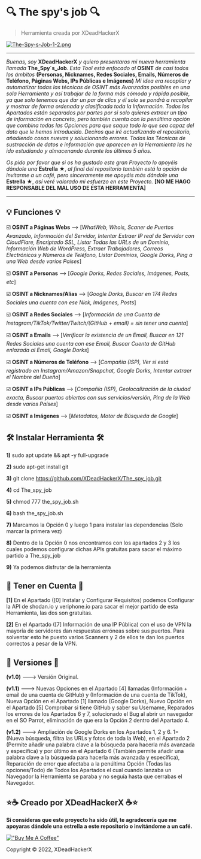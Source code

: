 # 🔍 The spy's job 🔍

> Herramienta creada por XDeadHackerX

[![The-Spy-s-Job-1-2.png](https://i.postimg.cc/GmzKnVZq/The-Spy-s-Job-1-2.png)](https://postimg.cc/FYd3jWFL)

---

*Buenas, soy* **XDeadHackerX** *y quiero presentaros mi nueva herramienta llamada* **The_Spy´s_Job**. *Esta Tool está enfocado al* **OSINT** *de casi todos los ámbitos* **(Personas, Nicknames, Redes Sociales, Emails, Números de Teléfono, Páginas Webs, IPs Públicas e Imágenes)** *Mi idea era recopilar y automatizar todas las técnicas de OSINT más Avanzadas posibles en una sola Herramienta y así trabajar de la forma más cómoda y rápida posible, ya que solo tenemos que dar un par de clics y él solo se pondrá a recopilar y mostrar de forma ordenada y clasificada toda la Información. Todos los Apartados están separados por partes por si solo quieres extraer un tipo de información en concreto, pero también cuenta con la penúltima opción que combina todas las Opciones para que saque todo lo que sea capaz del dato que le hemos introducido. Deciros que iré actualizando el repositorio, añadiendo cosas nuevas y solucionando errores. Todas las Técnicas de sustracción de datos e información que aparecen en la Herramienta las he ido estudiando y almacenando durante los últimos 5 años.*

*Os pido por favor que si os ha gustado este gran Proyecto lo apoyéis dándole una* **Estrella** ★, *al final del repositorio también está la opción de invitarme a un café, pero sinceramente me apoyáis más dándole una* **Estrella** ★, *así veré valorado mi esfuerzo en este Proyecto.* **[NO ME HAGO RESPONSABLE DEL MAL USO DE ESTA HERRAMIENTA]**

---

## 💡 Funciones 💡

:ballot_box_with_check: **OSINT a Páginas Webs** --> [*WhatWeb, Whois, Scaner de Puertos Avanzado, Información del Servidor, Intentar Extraer IP real de Servidor con CloudFlare, Encriptado SSL, Listar Todas las URLs de un Dominio, Información Web de WordPress, Extraer Trabajadores, Correos Electrónicos y Números de Teléfono, Listar Dominios, Google Dorks, Ping a una Web desde varios Países*]

:ballot_box_with_check: **OSINT a Personas** --> [*Google Dorks, Redes Sociales, Imágenes, Posts, etc*]

:ballot_box_with_check: **OSINT a Nicknames/Alias** --> [*Google Dorks, Buscar en 174 Redes Sociales una cuenta con ese Nick, Imágenes, Posts*]

:ballot_box_with_check: **OSINT a Redes Sociales** --> [*Información de una Cuenta de Instagram/TikTok/Twitter/Twitch/(GitHub + email) = sin tener una cuenta*]

:ballot_box_with_check: **OSINT a Emails** --> [*Verificar la existencia de un Email, Buscar en 121 Redes Sociales una cuenta con ese Email, Buscar Cuenta de GitHub enlazada al Email, Google Dorks*]

:ballot_box_with_check: **OSINT a Números de Teléfono** --> [*Compañía (ISP), Ver si está registrado en Instagram/Amazon/Snapchat, Google Dorks, Intentar extraer el Nombre del Dueño*]

:ballot_box_with_check: **OSINT a IPs Públicas** --> [*Compañía (ISP), Geolocalización de la ciudad exacta, Buscar puertos abiertos con sus servicios/versión, Ping de la Web desde varios Países*]

:ballot_box_with_check: **OSINT a Imágenes** --> [*Metadatos, Motor de Búsqueda de Google*]

## 🛠 Instalar Herramienta 🛠

**1)** sudo apt update && apt -y full-upgrade

**2)** sudo apt-get install git

**3)** git clone https://github.com/XDeadHackerX/The_spy_job.git

**4)** cd The_spy_job

**5)** chmod 777 the_spy_job.sh

**6)** bash the_spy_job.sh

**7)** Marcamos la Opción 0 y luego 1 para instalar las dependencias (Solo marcar la primera vez)

**8)** Dentro de la Opción 0 nos encontramos con los apartados 2 y 3 los cuales podemos configurar 
dichas APIs gratuitas para sacar el máximo partido a The_spy_job

**9)** Ya podemos disfrutar de la herramienta

## 🎲 Tener en Cuenta 🎲

**[1]** En el Apartado ([0] Instalar y Configurar Requisitos) podemos Configurar la API de shodan.io y veriphone.io para sacar el mejor partido de esta Herramienta, las dos son gratuitas.

**[2]**  En el Apartado ([7] Información de una IP Pública) con el uso de VPN la mayoría de servidores dan respuestas erróneas sobre sus puertos. Para solventar esto he puesto varios Scanners y 2 de ellos te dan los puertos correctos a pesar de la VPN.

## 🔎 Versiones 🔎

**(v1.0)** ---> Versión Original.

**(v1.1)** ---> Nuevas Opciones en el Apartado [4] llamadas (Información + email de una cuenta de GitHub) y (Información de una cuenta de TikTok), Nueva Opción en el Apartado [1] llamado (Google Dorks), Nuevo Opción en el Apartado [5] Comprobar si tiene GitHub y saber su Username, Reparados los errores de los Apartados 6 y 7, solucionado el Bug al abrir un navegador en el SO Parrot, eliminación de que era la Opción 2 dentro del Apartado 4.

**(v1.2)** ---> Ampliación de Google Dorks en los Apartados 1, 2 y 6. 1=(Nueva búsqueda, filtra las URLs y fotos de toda la Web), en el Apartado 2 (Permite añadir una palabra clave a la búsqueda para hacerla más avanzada y específica) y por último en el Apartado 6 (También permite añadir una palabra clave a la búsqueda para hacerla más avanzada y específica), Reparación de error que afectaba a la penúltima Opción (Todas las opciones/Todo) de Todos los Apartados el cual cuando lanzaba un Navegador la Herramienta se paraba y no seguía hasta que cerrabas el Navegador.

## ⭐☕ Creado por XDeadHackerX ☕⭐

**Si consideras que este proyecto ha sido útil, te agradecería que me apoyaras dándole una estrella a este repositorio o invitándome a un café.**

[!["Buy Me A Coffee"](https://www.buymeacoffee.com/assets/img/custom_images/orange_img.png)](https://www.buymeacoffee.com/XDeadHackerX)

Copyright © 2022, XDeadHackerX
